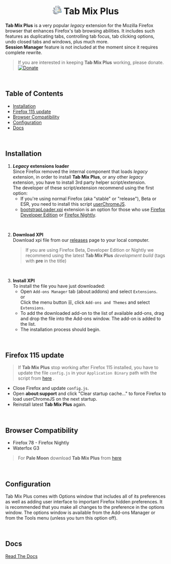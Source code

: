 <div align="center">
  <h1 style="font-weight: 700;">
    <a href="#"><img height="28" src="addon/icon.png"></a>
    Tab Mix Plus
  </h1>
</div>

**Tab Mix Plus** is a very popular _legacy_ extension for the Mozilla Firefox browser that enhances Firefox's tab browsing abilities. It includes such features as duplicating tabs, controlling tab focus, tab clicking options, undo closed tabs and windows, plus much more.<br/>
**Session Manager** feature is not included at the moment since it requires complete rewrite.

>If you are interested in keeping **Tab Mix Plus** working, please donate.
[![Donate](https://img.shields.io/badge/Donate-PayPal-green.svg)](https://www.paypal.com/donate?hosted_button_id=W25388CZ3MNU8)

<br/>

## Table of Contents <!-- omit in toc -->
- [Installation](#installation)
- [Firefox 115 update](#firefox-115-update)
- [Browser Compatibility](#browser-compatibility)
- [Configuration](#configuration)
- [Docs](#docs)

<br/>

## Installation
1. **_Legacy_ extensions loader**<br/>
Since Firefox removed the internal component that loads _legacy_ extension, in order to install **Tab Mix Plus**, or any other _legacy_ extension, you have to install 3rd party helper script/extension.<br/>
The developer of these script/extension recommend using the first option:
     * If you're using normal Firefox (aka "stable" or "release"), Beta or ESR, you need to install this script [userChromeJS](https://github.com/xiaoxiaoflood/firefox-scripts#instructions).
     * [bootstrapLoader.xpi](https://github.com/xiaoxiaoflood/firefox-scripts/tree/master/extensions/bootstrapLoader) extension  is an option for those who use [Firefox Developer Edition](https://www.mozilla.org/firefox/developer/) or [Firefox Nightly](https://www.mozilla.org/firefox/channel/desktop/#nightly).

<br/>

2. **Download XPI**<br/>
    Download xpi file from our [releases](https://github.com/onemen/TabMixPlus/releases) page to your local computer.
    >If you are using Firefox Beta, Developer Edition or Nightly we recommend using the latest **Tab Mix Plus** _development build_ (tags with **pre** in the title)

<br/>

3. **Install XPI**<br/>
   To install the file you have just downloaded:
   * Open `Add-ons Manager` tab (about:addons) and select `Extensions`.
     <br/>or<br/>
     Click the menu button ☰, click `Add-ons and Themes` and select `Extensions`.
   * To add the downloaded add-on to the list of available add-ons, drag and drop the file into the Add-ons window. The add-on is added to the list.
   * The installation process should begin.

<br/>

## Firefox 115 update
> If <b>Tab Mix Plus</b> stop working after Firefox 115 installed, you have to update the file `config.js` in your `Application Binary` path with the script from [here](https://github.com/onemen/TabMixPlus/issues/233#issuecomment-1624025716) .

* Close Firefox and update `config.js`.
* Open <b>about:support</b> and click "Clear startup cache…" to force Firefox to load userChromeJS on the next startup.</li>
* Reinstall latest <b>Tab Mix Plus</b> again.

<br/>

## Browser Compatibility
  * Firefox 78 - Firefox Nightly
  * Waterfox G3

> For **Pale Moon** download **Tab Mix Plus** from [here](https://addons.palemoon.org/addon/tab-mix-plus/)

<br/>

## Configuration
Tab Mix Plus comes with Options window that includes all of its preferences as well as adding user interface to important Firefox hidden preferences. It is recommended that you make all changes to the preference in the options window. The options window is available from the Add-ons Manager or from the Tools menu (unless you turn this option off).

<br/>

## Docs
[Read The Docs](https://tabmixplus.org/support/viewtopic.php?t=3)
